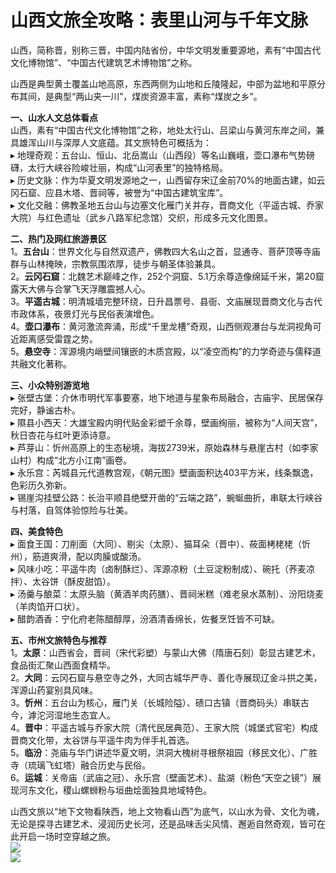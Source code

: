 # 山西文旅全攻略：表里山河与千年文脉  
山西，简称晋，别称三晋，中国内陆省份，中华文明发重要源地，素有“中国古代文化博物馆”、“中国古代建筑艺术博物馆”之称。  

山西是典型黄土覆盖山地高原，东西两侧为山地和丘陵隆起，中部为盆地和平原分布其间，是典型“两山夹一川”，煤炭资源丰富，素称“煤炭之乡”。  

**一、山水人文总体看点**  
山西，素有“中国古代文化博物馆”之称，地处太行山、吕梁山与黄河东岸之间，兼具雄浑山川与深厚人文底蕴。其文旅特色可概括为：  
▸ 地理奇观：五台山、恒山、北岳嵩山（山西段）等名山巍峨，壶口瀑布气势磅礴，太行大峡谷险峻壮丽，构成“山河表里”的独特格局。  
▸ 历史文脉：作为华夏文明发源地之一，山西留存宋辽金前70%的地面古建，如云冈石窟、应县木塔、晋祠等，被誉为“中国古建筑宝库”。  
▸ 文化交融：佛教圣地五台山与边塞文化雁门关并存，晋商文化（平遥古城、乔家大院）与红色遗址（武乡八路军纪念馆）交织，形成多元文化图景。  

**二、热门及网红旅游景区**  
1。**五台山**：世界文化与自然双遗产，佛教四大名山之首，显通寺、菩萨顶等寺庙群与山林掩映，宗教氛围浓厚，徒步与朝圣体验兼具。  
2。**云冈石窟**：北魏艺术巅峰之作，252个洞窟、5.1万余尊造像绵延千米，第20窟露天大佛与合掌飞天浮雕震撼人心。  
3。**平遥古城**：明清城墙完整环绕，日升昌票号、县衙、文庙展现晋商文化与古代市政体系，夜景灯光与民俗表演增色。  
4。**壶口瀑布**：黄河激流奔涌，形成“千里龙槽”奇观，山西侧观瀑台与龙洞视角可近距离感受雷霆之势。  
5。**悬空寺**：浑源境内峭壁间镶嵌的木质宫殿，以“凌空而构”的力学奇迹与儒释道共融文化著称。  

**三、小众特别游览地**  
▸ 张壁古堡：介休市明代军事要塞，地下地道与星象布局融合，古庙宇、民居保存完好，静谧古朴。  
▸ 隰县小西天：大雄宝殿内明代贴金彩塑千余尊，壁画绚丽，被称为“人间天宫”，秋日杏花与红叶更添诗意。  
▸ 芦芽山：忻州高原上的生态秘境，海拔2739米，原始森林与悬崖古村（如李家山村）构成“北方小江南”画卷。  
▸ 永乐宫：芮城县元代道教宫观，《朝元图》壁画面积达403平方米，线条飘逸，色彩历久弥新。  
▸ 锡崖沟挂壁公路：长治平顺县绝壁开凿的“云端之路”，蜿蜒曲折，串联太行峡谷与村落，自驾体验惊险与壮美。  

**四、美食特色**  
▸ 面食王国：刀削面（大同）、剔尖（太原）、猫耳朵（晋中）、莜面栲栳栳（忻州），筋道爽滑，配以肉臊或酸汤。  
▸ 风味小吃：平遥牛肉（卤制酥烂）、浑源凉粉（土豆淀粉制成）、碗托（荞麦凉拌）、太谷饼（酥皮甜馅）。  
▸ 汤羹与酿菜：太原头脑（黄酒羊肉药膳）、晋祠米糕（难老泉水蒸制）、汾阳烧麦（羊肉馅开口状）。  
▸ 醋韵酒香：宁化府老陈醋醇厚，汾酒清香绵长，佐餐烹饪皆不可缺。  

**五、市州文旅特色与推荐**  
1。**太原**：山西省会，晋祠（宋代彩塑）与蒙山大佛（隋唐石刻）彰显古建艺术，食品街汇聚山西面食精华。  
2。**大同**：云冈石窟与悬空寺之外，大同古城华严寺、善化寺展现辽金斗拱之美，浑源山药宴别具风味。  
3。**忻州**：五台山为核心，雁门关（长城险隘）、碛口古镇（晋商码头）串联古今，滹沱河湿地生态宜人。  
4。**晋中**：平遥古城与乔家大院（清代民居典范）、王家大院（城堡式官宅）构成晋商文化带，太谷饼与平遥牛肉为伴手礼首选。  
5。**临汾**：尧庙与华门讲述华夏文明，洪洞大槐树寻根祭祖园（移民文化）、广胜寺（琉璃飞虹塔）融合历史与民俗。  
6。**运城**：关帝庙（武庙之冠）、永乐宫（壁画艺术）、盐湖（粉色“天空之镜”）展现河东文化，稷山螺蛳粉与垣曲烩面独具地域特色。  

山西文旅以“地下文物看陕西，地上文物看山西”为底气，以山水为骨、文化为魂，无论是探寻古建艺术、浸润历史长河，还是品味舌尖风情、邂逅自然奇观，皆可在此开启一场时空穿越之旅。  
![](https://pic1.zhimg.com/v2-cebb677b8d86c714b8ece4e5d43a7568_r.jpg)  
![](https://s1.imagehub.cc/images/2025/06/25/f62b57aab3ddb51bb5d778a494e7ced7.jpg)  
<!-- Last processed: 2025-07-22 03:44:26 -->
